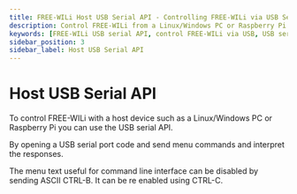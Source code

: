 ```yaml
---
title: FREE-WILi Host USB Serial API - Controlling FREE-WILi via USB Serial Port
description: Control FREE-WILi from a Linux/Windows PC or Raspberry Pi using the USB serial API. Learn how to open a USB serial port, send menu commands, and manage responses. Discover how to toggle menu text with CTRL-B and CTRL-C.
keywords: [FREE-WILi USB serial API, control FREE-WILi via USB, USB serial port commands, FREE-WILi command line interface, toggle menu text, Linux Windows Raspberry Pi control]
sidebar_position: 3
sidebar_label: Host USB Serial API
---
```


# Host USB Serial API

To control FREE-WILi with a host device such as a Linux/Windows PC or Raspberry Pi you can use the USB serial API.

By opening a USB serial port code and send menu commands and interpret the responses.  

The menu text useful for command line interface can be disabled by sending ASCII CTRL-B. It can be re enabled using CTRL-C.